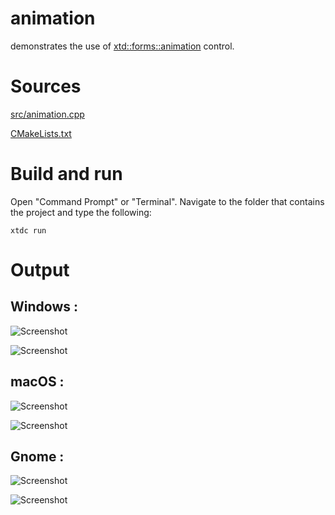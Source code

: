 # animation

demonstrates the use of [xtd::forms::animation](../../../../src/xtd.forms/include/xtd/forms/animation.h) control.

# Sources

[src/animation.cpp](src/animation.cpp)

[CMakeLists.txt](CMakeLists.txt)

# Build and run

Open "Command Prompt" or "Terminal". Navigate to the folder that contains the project and type the following:

```shell
xtdc run
```

# Output

## Windows :

![Screenshot](../../../../docs/pictures/examples/animation_w.png)

![Screenshot](../../../../docs/pictures/examples/animation_wd.png)

## macOS :

![Screenshot](../../../../docs/pictures/examples/animation_m.png)

![Screenshot](../../../../docs/pictures/examples/animation_md.png)

## Gnome :

![Screenshot](../../../../docs/pictures/examples/animation_g.png)

![Screenshot](../../../../docs/pictures/examples/animation_gd.png)

